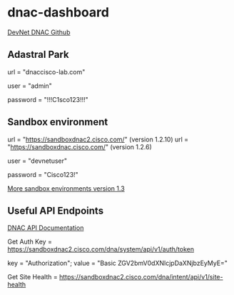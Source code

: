 # dnac-dashboard
[DevNet DNAC Github](https://github.com/CiscoDevNet/DNAC-NetworkDevice)

## Adastral Park

url = "dnaccisco-lab.com"

user = "admin"

password = "!!!C1sco123!!!"

## Sandbox environment

url = "https://sandboxdnac2.cisco.com/" (version 1.2.10)
url = "https://sandboxdnac.cisco.com/" (version 1.2.6)

user = "devnetuser"

password = "Cisco123!"

[More sandbox environments version 1.3](https://www.cisco.com/c/dam/en/us/products/se/2019/11/Business_Unit/demo-table.pdf)

## Useful API Endpoints
[DNAC API Documentation](https://developer.cisco.com/docs/dna-center/api/1-3-1-x/)

Get Auth Key = https://sandboxdnac2.cisco.com/dna/system/api/v1/auth/token

key = "Authorization"; value = "Basic ZGV2bmV0dXNlcjpDaXNjbzEyMyE="

Get Site Health = https://sandboxdnac2.cisco.com/dna/intent/api/v1/site-health
